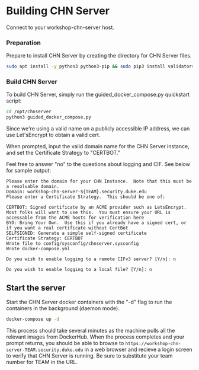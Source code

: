 Building CHN Server
===================

Connect to your workshop-chn-server host.

### Preparation
Prepare to install CHN Server by creating the directory for CHN Server files.

```bash
sudo apt install -y python3 python3-pip && sudo pip3 install validators && sudo git clone https://github.com/CommunityHoneyNetwork/chn-quickstart.git chnserver && sudo chown ubuntu:docker /opt/chnserver
```

### Build CHN Server

To build CHN Server, simply run the guided_docker_compose.py quickstart script:

```bash
cd /opt/chnserver
python3 guided_docker_compose.py
```

Since we're using a valid name on a publicly accessible IP address, we can use Let'sEncrypt to obtain a valid cert. 

When prompted, input the valid domain name for the CHN Server instance, and set the Certificate Strategy to "CERTBOT."

Feel free to answer "no" to the questions about logging and CIF. See below for sample output:

```text
Please enter the domain for your CHN Instance.  Note that this must be a resolvable domain.
Domain: workshop-chn-server-${TEAM}.security.duke.edu  
Please enter a Certificate Strategy.  This should be one of:

CERTBOT: Signed certificate by an ACME provider such as LetsEncrypt.  Most folks will want to use this.  You must ensure your URL is accessable from the ACME hosts for verification here
BYO: Bring Your Own.  Use this if you already have a signed cert, or if you want a real certificate without CertBot
SELFSIGNED: Generate a simple self-signed certificate
Certificate Strategy: CERTBOT
Wrote file to config/sysconfig/chnserver.sysconfig
Wrote docker-compose.yml

Do you wish to enable logging to a remote CIFv3 server? [Y/n]: n

Do you wish to enable logging to a local file? [Y/n]: n
```

## Start the server

Start the CHN Server docker containers with the "-d" flag to run the containers in the background (daemon mode).

```bash
docker-compose up -d
```

This process should take several minutes as the machine pulls all the relevant images from DockerHub. When the 
process completes and your prompt returns, you should be able to browse to `https://workshop-chn-server-TEAM.security.duke.edu` 
in a web browser and recieve a login screen to verify that CHN Server is running. Be sure to substitute your team 
number for TEAM in the URL.
